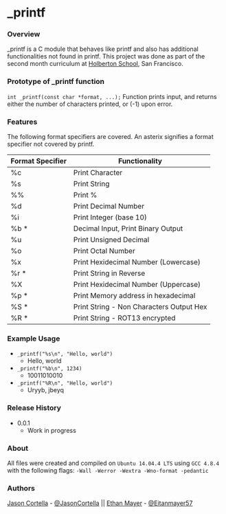 # _printf
### Overview
 _printf is a C module that behaves like printf and also has additional functionalities not found in printf. This project was done as part of the second month curriculum at [Holberton School](https://www.\holbertonschool.com/), San Francisco.
### Prototype of _printf function
`int _printf(const char *format, ...);`
Function prints input, and returns either the number of characters printed, or (-1) upon error.

### Features
The following format specifiers are covered. An asterix signifies a format specifier not covered by printf.

|  Format Specifier  |    Functionality                          |
| ------------------ | ----------------------------------------- |
| %c                 | Print Character                           |
| %s                 | Print String                              |
| %%                 | Print %                                   |
| %d                 | Print Decimal Number                      |
| %i                 | Print Integer (base 10)                   |
| %b \*              | Decimal Input, Print Binary Output        |
| %u                 | Print Unsigned Decimal                    |
| %o                 | Print Octal Number                        |
| %x                 | Print Hexidecimal Number (Lowercase)      |
| %r \*              | Print String in Reverse                   |
| %X                 | Print Hexidecimal Number (Uppercase)      |
| %p \*              | Print Memory address in hexadecimal       |
| %S \*              | Print String - Non Characters Output Hex  |
| %R \*              | Print String - ROT13 encrypted            |
### Example Usage
* `_printf("%s\n", "Hello, world")`
    * Hello, world
* `_printf("%b\n", 1234)`
    * 10011010010
*  `_printf("%R\n", "Hello, world")`
    * Uryyb, jbeyq
### Release History
* 0.0.1
  * Work in progress
### About
All files were created and compiled on `Ubuntu 14.04.4 LTS` using `GCC 4.8.4` with the following flags: `-Wall -Werror -Wextra -Wno-format -pedantic`
### Authors
[Jason Cortella](https://github.com/jasoncortella) - [@JasonCortella](https://twitter.com/JasonCortella) \|\| [Ethan Mayer](https://github.com/ethanpasta) - [@Eitanmayer57](https://twitter.com/eitanmayer57)